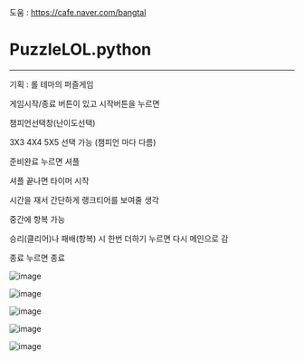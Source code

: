 도움 : https://cafe.naver.com/bangtal

# PuzzleLOL.python

-----

기획 : 롤 테마의 퍼즐게임

게임시작/종료 버튼이 있고 시작버튼을 누르면

챔피언선택창(난이도선택)

3X3 4X4 5X5 선택 가능 (챔피언 마다 다름)

준비완료 누르면 셔플

셔플 끝나면 타이머 시작

시간을 재서 간단하게 랭크티어를 보여줄 생각

중간에 항복 가능

승리(클리어)나 패배(항복) 시 한번 더하기 누르면 다시 메인으로 감

종료 누르면 종료

![image](https://user-images.githubusercontent.com/48724199/96405408-2f7a6e80-1218-11eb-837b-71c089e5c2a1.png)

![image](https://user-images.githubusercontent.com/48724199/96405432-3b663080-1218-11eb-974b-e73fb981bac4.png)

![image](https://user-images.githubusercontent.com/48724199/96405565-884a0700-1218-11eb-9716-6c54daba3801.png)

![image](https://user-images.githubusercontent.com/48724199/96405580-90a24200-1218-11eb-98b8-3ed9e224147a.png)

![image](https://user-images.githubusercontent.com/48724199/96405686-cc3d0c00-1218-11eb-9729-fd97ddf1c502.png)
